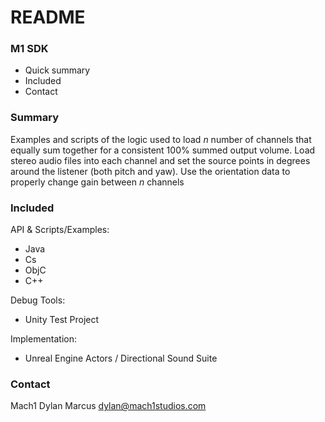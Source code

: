 # README #


### M1 SDK ###


* Quick summary
* Included
* Contact


### Summary ###


Examples and scripts of the logic used to load *n* number of channels that equally sum together for a consistent 100% summed output volume. Load stereo audio files into each channel and set the source points in degrees around the listener (both pitch and yaw). Use the orientation data to properly change gain between *n* channels

### Included ###

API & Scripts/Examples:

* Java
* Cs
* ObjC
* C++  

Debug Tools:
 
* Unity Test Project 

Implementation: 

* Unreal Engine Actors / Directional Sound Suite


### Contact ###


Mach1
Dylan Marcus
dylan@mach1studios.com